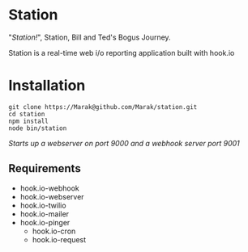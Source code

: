 # Station

"*Station!*", Station, Bill and Ted's Bogus Journey.

Station is a real-time web i/o reporting application built with hook.io

# Installation

    git clone https://Marak@github.com/Marak/station.git
    cd station
    npm install
    node bin/station

*Starts up a webserver on port 9000 and a webhook server port 9001*

## Requirements

- hook.io-webhook
- hook.io-webserver
- hook.io-twilio
- hook.io-mailer
- hook.io-pinger
  - hook.io-cron
  - hook.io-request
  
